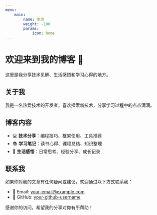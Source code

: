 ```yaml
---
menu:
    main:
        name: 主页
        weight: -100
        params:
            icon: home
---
```


# 欢迎来到我的博客 🎉

这里是我分享技术见解、生活感悟和学习心得的地方。

## 关于我

我是一名热爱技术的开发者，喜欢探索新技术，分享学习过程中的点点滴滴。

## 博客内容

- 💻 **技术分享**：编程技巧、框架使用、工具推荐
- 📚 **学习笔记**：读书心得、课程总结、知识整理
- 🌱 **生活感悟**：日常思考、经验分享、成长记录

## 联系我

如果你对我的文章有任何疑问或建议，欢迎通过以下方式联系我：

- 📧 Email: [your-email@example.com](mailto:your-email@example.com)
- 🐙 GitHub: [your-github-username](https://github.com/your-github-username)

感谢你的访问，希望我的分享对你有所帮助！